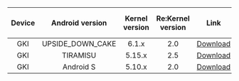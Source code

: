 | Device | Android version | Kernel version | Re:Kernel version | Link | Kernel source code |
| :-: | :-: | :-: | :-: | :-: | :-: |
| GKI | UPSIDE_DOWN_CAKE | 6.1.x | 2.0 | [Download](https://www.123pan.com/s/h1szVv-9mv4H.html) | N/A |
| GKI | TIRAMISU | 5.15.x | 2.5 | [Download](https://www.123pan.com/s/h1szVv-9mv4H.html) | N/A |
| GKI | Android S | 5.10.x | 2.0 | [Download](https://www.123pan.com/s/h1szVv-9mv4H.html) | N/A |
